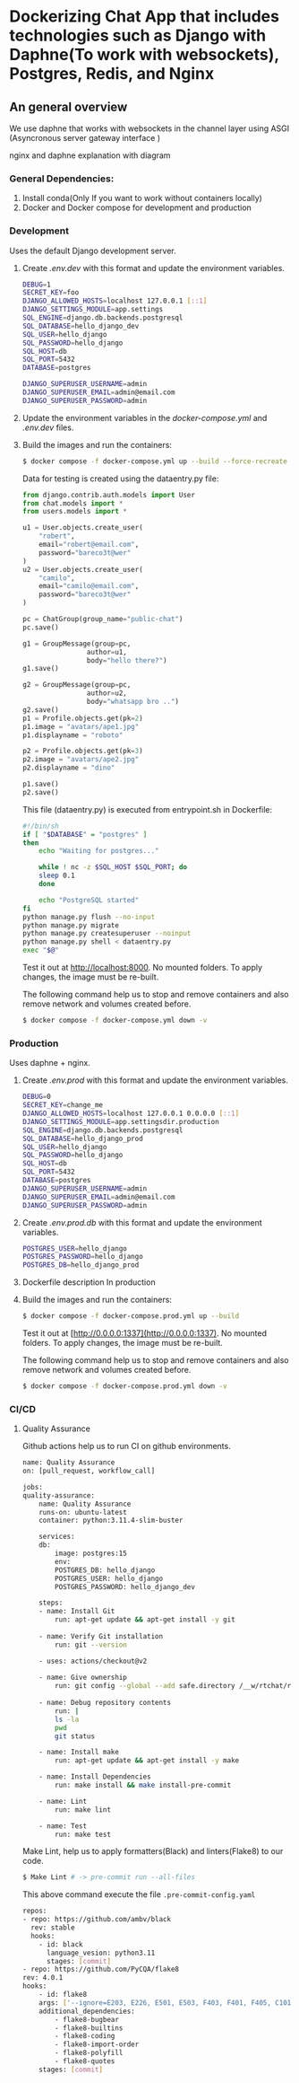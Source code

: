 # Dockerizing Chat App that includes technologies such as Django with Daphne(To work with websockets), Postgres, Redis, and Nginx

<!-- ## Want to learn how to build this?

Check out the [tutorial](https://testdriven.io/dockerizing-django-with-postgres-gunicorn-and-nginx). -->

## An general overview

We use daphne that works with websockets in the channel layer using ASGI (Asyncronous server gateway interface )

nginx and daphne  explanation with diagram

### General Dependencies:

1. Install conda(Only If you want to work without containers locally)
1. Docker and Docker compose for development and production

### Development

Uses the default Django development server.

1. Create *.env.dev* with this format and update the environment variables.
    ```sh
    DEBUG=1
    SECRET_KEY=foo
    DJANGO_ALLOWED_HOSTS=localhost 127.0.0.1 [::1]
    DJANGO_SETTINGS_MODULE=app.settings
    SQL_ENGINE=django.db.backends.postgresql
    SQL_DATABASE=hello_django_dev
    SQL_USER=hello_django
    SQL_PASSWORD=hello_django
    SQL_HOST=db
    SQL_PORT=5432
    DATABASE=postgres
    
    DJANGO_SUPERUSER_USERNAME=admin
    DJANGO_SUPERUSER_EMAIL=admin@email.com
    DJANGO_SUPERUSER_PASSWORD=admin
    ```
1. Update the environment variables in the *docker-compose.yml* and *.env.dev* files.
1. Build the images and run the containers:

    ```sh
    $ docker compose -f docker-compose.yml up --build --force-recreate
    ```

    Data for testing is created using the dataentry.py file:
    ```python
    from django.contrib.auth.models import User
    from chat.models import * 
    from users.models import *

    u1 = User.objects.create_user(
        "robert", 
        email="robert@email.com", 
        password="bareco3t@wer"
    )
    u2 = User.objects.create_user(
        "camilo", 
        email="camilo@email.com",
        password="bareco3t@wer"
    )

    pc = ChatGroup(group_name="public-chat")
    pc.save()

    g1 = GroupMessage(group=pc, 
                    author=u1, 
                    body="hello there?")
    g1.save()

    g2 = GroupMessage(group=pc, 
                    author=u2, 
                    body="whatsapp bro ..")
    g2.save()
    p1 = Profile.objects.get(pk=2)
    p1.image = "avatars/ape1.jpg" 
    p1.displayname = "roboto"

    p2 = Profile.objects.get(pk=3)
    p2.image = "avatars/ape2.jpg"
    p2.displayname = "dino"

    p1.save()
    p2.save()
    ```
    This file (dataentry.py) is executed from entrypoint.sh in  Dockerfile:

    ```sh
    #!/bin/sh
    if [ "$DATABASE" = "postgres" ]
    then
        echo "Waiting for postgres..."

        while ! nc -z $SQL_HOST $SQL_PORT; do
        sleep 0.1
        done

        echo "PostgreSQL started"
    fi
    python manage.py flush --no-input
    python manage.py migrate
    python manage.py createsuperuser --noinput
    python manage.py shell < dataentry.py
    exec "$@"

    ```


    Test it out at [http://localhost:8000](http://localhost:1337). No mounted folders. To apply changes, the image must be re-built.


    The following command help us to stop and remove containers and also remove network and volumes created before.

    ```sh
    $ docker compose -f docker-compose.yml down -v
    ```

### Production

Uses daphne + nginx.

1. Create *.env.prod* with this format and update the environment variables.
    ```sh
    DEBUG=0
    SECRET_KEY=change_me
    DJANGO_ALLOWED_HOSTS=localhost 127.0.0.1 0.0.0.0 [::1]
    DJANGO_SETTINGS_MODULE=app.settingsdir.production
    SQL_ENGINE=django.db.backends.postgresql
    SQL_DATABASE=hello_django_prod
    SQL_USER=hello_django
    SQL_PASSWORD=hello_django
    SQL_HOST=db
    SQL_PORT=5432
    DATABASE=postgres
    DJANGO_SUPERUSER_USERNAME=admin
    DJANGO_SUPERUSER_EMAIL=admin@email.com
    DJANGO_SUPERUSER_PASSWORD=admin
    ```
2. Create *.env.prod.db* with this format and update the environment variables.
    ```sh
    POSTGRES_USER=hello_django
    POSTGRES_PASSWORD=hello_django
    POSTGRES_DB=hello_django_prod
    ```
3. Dockerfile description 
    In production

4. Build the images and run the containers:

    ```sh
    $ docker compose -f docker-compose.prod.yml up --build 
    ```
    Test it out at [http://0.0.0.0:1337](http://0.0.0.0:1337). No mounted folders. To apply changes, the image must be re-built.

    The following command help us to stop and remove containers and also remove network and volumes created before.

    ```sh
    $ docker compose -f docker-compose.prod.yml down -v
    ```


### CI/CD


1. Quality Assurance
    
    Github actions help us to run CI on github environments.

    ```sh
    name: Quality Assurance
    on: [pull_request, workflow_call]

    jobs:
    quality-assurance:
        name: Quality Assurance
        runs-on: ubuntu-latest
        container: python:3.11.4-slim-buster

        services:
        db:
            image: postgres:15
            env:
            POSTGRES_DB: hello_django
            POSTGRES_USER: hello_django
            POSTGRES_PASSWORD: hello_django_dev

        steps:
        - name: Install Git
            run: apt-get update && apt-get install -y git
        
        - name: Verify Git installation
            run: git --version

        - uses: actions/checkout@v2
        
        - name: Give ownership
            run: git config --global --add safe.directory /__w/rtchat/rtchat
            
        - name: Debug repository contents
            run: |
            ls -la
            pwd
            git status

        - name: Install make
            run: apt-get update && apt-get install -y make            

        - name: Install Dependencies
            run: make install && make install-pre-commit

        - name: Lint
            run: make lint

        - name: Test
            run: make test
    ```
    
    Make Lint, help us to apply formatters(Black) and linters(Flake8) to our code.
    
    ```sh
    $ Make Lint # -> pre-commit run --all-files
    ```
    This above command execute the file `.pre-commit-config.yaml`

    ```sh
    repos:
    - repo: https://github.com/ambv/black
      rev: stable
      hooks:
        - id: black
          language_vesion: python3.11
          stages: [commit]
    - repo: https://github.com/PyCQA/flake8
    rev: 4.0.1
    hooks:
        - id: flake8
        args: ['--ignore=E203, E226, E501, E503, F403, F401, F405, C101, Q000, E2, E129, E402, B950, E302, E303']
        additional_dependencies:
            - flake8-bugbear
            - flake8-builtins
            - flake8-coding
            - flake8-import-order
            - flake8-polyfill
            - flake8-quotes
        stages: [commit]
    ```
